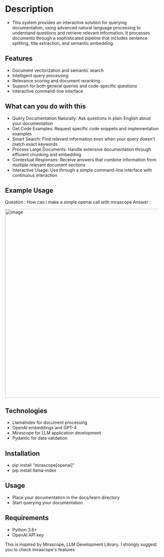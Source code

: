 # Description
- This system provides an interactive solution for querying documentation, using advanced natural language processing to understand questions and retrieve relevant information. It processes documents through a sophisticated pipeline that includes sentence splitting, title extraction, and semantic embedding.

## Features

- Document vectorization and semantic search
- Intelligent query processing
- Relevance scoring and document reranking
- Support for both general queries and code-specific questions
- Interactive command-line interface
  
## What can you do with this 

- Query Documentation Naturally: Ask questions in plain English about your documentation
- Get Code Examples: Request specific code snippets and implementation examples
- Smart Search: Find relevant information even when your query doesn't match exact keywords
- Process Large Documents: Handle extensive documentation through efficient chunking and embedding
- Contextual Responses: Receive answers that combine information from multiple relevant document sections
- Interactive Usage: Use through a simple command-line interface with continuous interaction

## Example Usage

Question : How can i make a simple openai call with mirascope
Answer :

<img width="620" alt="image" src="https://github.com/user-attachments/assets/5adadd26-147f-4cf8-a403-f74fe6abf886">

## Technologies

- LlamaIndex for document processing
- OpenAI embeddings and GPT-4
- Mirascope for LLM application development
- Pydantic for data validation

## Installation
- pip install "mirascope[openai]"
- pip install llama-index
  
## Usage

- Place your documentation in the docs/learn directory
- Start querying your documentation

## Requirements

- Python 3.8+
- OpenAI API key

This is inspired by Mirascope, LLM Development Library. I strongly suggest you to check mirascope's features
